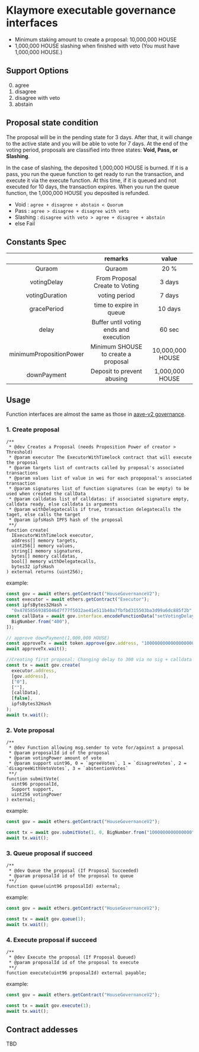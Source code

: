 # Klaymore executable governance interfaces

- Minimum staking amount to create a proposal: 10,000,000 HOUSE
- 1,000,000 HOUSE slashing when finished with veto (You must have 1,000,000 HOUSE.)

## Support Options

0. agree
1. disagree
2. disagree with veto
3. abstain

## Proposal state condition

The proposal will be in the pending state for 3 days. After that, it will change to the active state and you will be able to vote for 7 days.
At the end of the voting period, proposals are classified into three states: **Void, Pass, or Slashing**.

In the case of slashing, the deposited 1,000,000 HOUSE is burned.
If it is a pass, you run the queue function to get ready to run the transaction, and execute it via the execute function. At this time, if it is queued and not executed for 10 days, the transaction expires.
When you run the queue function, the 1,000,000 HOUSE you deposited is refunded.

- Void : `agree + disagree + abstain < Quorum`
- Pass : `agree > disagree + disagree with veto`
- Slashing : `disagree with veto > agree + disagree + abstain`
- else Fail

## Constants Spec

|                         |                remarks                 |      value       |
| :---------------------: | :------------------------------------: | :--------------: |
|         Quraom          |                 Quraom                 |       20 %       |
|       votingDelay       |     From Proposal Create to Voting     |      3 days      |
|     votingDuration      |             voting period              |      7 days      |
|       gracePeriod       |        time to expire in queue         |     10 days      |
|          delay          | Buffer until voting ends and execution |      60 sec      |
| minimumPropositionPower |  Minimum SHOUSE to create a proposal   | 10,000,000 HOUSE |
|       downPayment       |       Deposit to prevent abusing       | 1,000,000 HOUSE  |

## Usage

Function interfaces are almost the same as those in [aave-v2 governance](https://github.com/aave/governance-v2).

### 1. Create proposal

```solidity
/**
 * @dev Creates a Proposal (needs Proposition Power of creator > Threshold)
 * @param executor The ExecutorWithTimelock contract that will execute the proposal
 * @param targets list of contracts called by proposal's associated transactions
 * @param values list of value in wei for each propoposal's associated transaction
 * @param signatures list of function signatures (can be empty) to be used when created the callData
 * @param calldatas list of calldatas: if associated signature empty, calldata ready, else calldata is arguments
 * @param withDelegatecalls if true, transaction delegatecalls the taget, else calls the target
 * @param ipfsHash IPFS hash of the proposal
 **/
function create(
  IExecutorWithTimelock executor,
  address[] memory targets,
  uint256[] memory values,
  string[] memory signatures,
  bytes[] memory calldatas,
  bool[] memory withDelegatecalls,
  bytes32 ipfsHash
) external returns (uint256);

```

example:

```typescript
const gov = await ethers.getContract("HouseGovernanceV2");
const executor = await ethers.getContract("Executor");
const ipfsBytes32Hash =
  "0x47858569385046d7f77f5032ae41e511b40a7fbfbd315503ba3d99a6dc885f2b";
const callData = await gov.interface.encodeFunctionData("setVotingDelay", [
  BigNumber.from("400"),
]);

// approve downPayment(1,000,000 HOUSE)
const approveTx = await token.approve(gov.address, "10000000000000000000");
await approveTx.wait();

//Creating first proposal: Changing delay to 300 via no sig + calldata
const tx = await gov.create(
  executor.address,
  [gov.address],
  ["0"],
  [""],
  [callData],
  [false],
  ipfsBytes32Hash
);
await tx.wait();
```

### 2. Vote proposal

```solidity
/**
 * @dev Function allowing msg.sender to vote for/against a proposal
 * @param proposalId id of the proposal
 * @param votingPower amount of vote
 * @param support uint96, 0 = `agreeVotes`, 1 = `disagreeVotes`, 2 = `disagreeWithVetoVotes`, 3 = `abstentionVotes`
 **/
function submitVote(
  uint96 proposalId,
  Support support,
  uint256 votingPower
) external;

```

example:

```typescript
const gov = await ethers.getContract("HouseGovernanceV2");

const tx = await gov.submitVote(1, 0, BigNumber.from("1000000000000000"));
await tx.wait();
```

### 3. Queue proposal if succeed

```solidity
/**
 * @dev Queue the proposal (If Proposal Succeeded)
 * @param proposalId id of the proposal to queue
 **/
function queue(uint96 proposalId) external;

```

example:

```typescript
const gov = await ethers.getContract("HouseGovernanceV2");

const tx = await gov.queue(1);
await tx.wait();
```

### 4. Execute proposal if succeed

```solidity
/**
 * @dev Execute the proposal (If Proposal Queued)
 * @param proposalId id of the proposal to execute
 **/
function execute(uint96 proposalId) external payable;

```

example:

```typescript
const gov = await ethers.getContract("HouseGovernanceV2");

const tx = await gov.execute(1);
await tx.wait();
```

## Contract addesses

TBD
